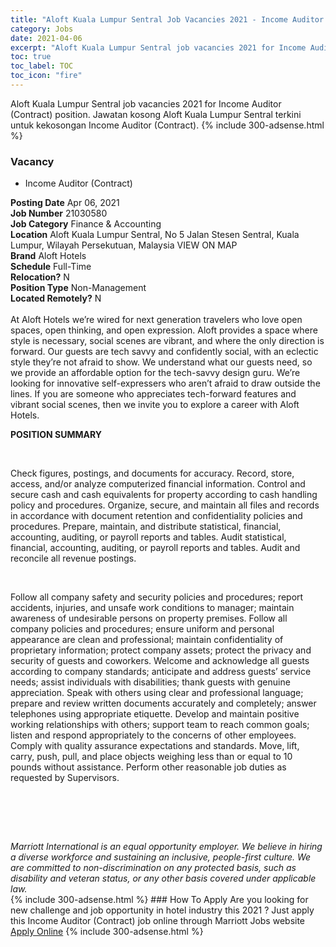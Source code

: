```yaml
---
title: "Aloft Kuala Lumpur Sentral Job Vacancies 2021 - Income Auditor (Contract)" 
category: Jobs 
date: 2021-04-06 
excerpt: "Aloft Kuala Lumpur Sentral job vacancies 2021 for Income Auditor (Contract) position. Jawatan kosong Aloft Kuala Lumpur Sentral terkini untuk kekosongan Income Auditor (Contract)." 
toc: true 
toc_label: TOC 
toc_icon: "fire" 
--- 
```


Aloft Kuala Lumpur Sentral job vacancies 2021 for Income Auditor (Contract) position. Jawatan kosong Aloft Kuala Lumpur Sentral terkini untuk kekosongan Income Auditor (Contract). 
{% include 300-adsense.html %} 
### Vacancy 
- Income Auditor (Contract) 
<div><div><b>Posting Date</b> Apr 06, 2021<br><b>Job Number</b> 21030580<br><b>Job Category</b> Finance &amp; Accounting<br><b>Location</b> Aloft Kuala Lumpur Sentral, No 5 Jalan Stesen Sentral, Kuala Lumpur, Wilayah Persekutuan, Malaysia VIEW ON MAP<br><b>Brand</b> Aloft Hotels<br><b>Schedule</b> Full-Time<br><b>Relocation?</b> N<br><b>Position Type</b> Non-Management<br><b>Located Remotely?</b> N<br><br>At Aloft Hotels we&#8217;re wired for next generation travelers who love open spaces, open thinking, and open expression. Aloft provides a space where style is necessary, social scenes are vibrant, and where the only direction is forward. Our guests are tech savvy and confidently social, with an eclectic style they&#8217;re not afraid to show. We understand what our guests need, so we provide an affordable option for the tech-savvy design guru. We&#8217;re looking for innovative self-expressers who aren&#8217;t afraid to draw outside the lines. If you are someone who appreciates tech-forward features and vibrant social scenes, then we invite you to explore a career with Aloft Hotels.<br></div><div> <p><strong>POSITION SUMMARY</strong></p> <p>&#160;</p> <p>Check figures, postings, and documents for accuracy. Record, store, access, and/or analyze computerized financial information. Control and secure cash and cash equivalents for property according to cash handling policy and procedures. Organize, secure, and maintain all files and records in accordance with document retention and confidentiality policies and procedures. Prepare, maintain, and distribute statistical, financial, accounting, auditing, or payroll reports and tables. Audit statistical, financial, accounting, auditing, or payroll reports and tables. Audit and reconcile all revenue postings.</p> <p>&#160;</p> <p>Follow all company safety and security policies and procedures; report accidents, injuries, and unsafe work conditions to manager; maintain awareness of undesirable persons on property premises. Follow all company policies and procedures; ensure uniform and personal appearance are clean and professional; maintain confidentiality of proprietary information; protect company assets; protect the privacy and security of guests and coworkers. Welcome and acknowledge all guests according to company standards; anticipate and address guests&#8217; service needs; assist individuals with disabilities; thank guests with genuine appreciation. Speak with others using clear and professional language; prepare and review written documents accurately and completely; answer telephones using appropriate etiquette. Develop and maintain positive working relationships with others; support team to reach common goals; listen and respond appropriately to the concerns of other employees. Comply with quality assurance expectations and standards. Move, lift, carry, push, pull, and place objects weighing less than or equal to 10 pounds without assistance. Perform other reasonable job duties as requested by Supervisors.</p> <p>&#160;</p> <p>&#160;</p> </div> <div> &#160;</div> <em>Marriott International is an equal opportunity employer.&#160;We believe in hiring a diverse workforce and sustaining an inclusive, people-first culture.&#160;We are committed to non-discrimination on&#160;any&#160;protected&#160;basis, such as disability and veteran status, or any other basis covered under applicable law.</em><br></div> 
{% include 300-adsense.html %} 
### How To Apply 
Are you looking for new challenge and job opportunity in hotel industry this 2021 ?
Just apply this Income Auditor (Contract) job online through Marriott Jobs website 
<a href="https://jobs.marriott.com/marriott/jobs/21030580?lang=en-us" class="btn btn--info" target="_blank" rel="nofollow noopenner">Apply Online</a> 
{% include 300-adsense.html %} 